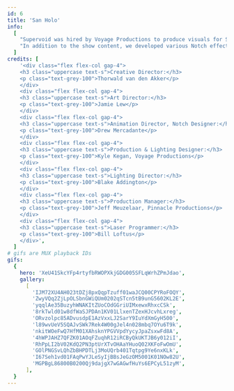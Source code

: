 ```yaml
---
id: 6
title: 'San Holo'
info:
  [
    "Supervoid was hired by Voyage Productions to produce visuals for San Holo's EXISTENTIAL DANCE MUSIC tour. We drew inspiration from San's longtime friend and creative director Thorwald van den Akker's hand-drawn aesthetic, which defines San Holo's visual world. By blending Thor's hand-drawn imagery, like flocks of birds and unique lettering, with our computer-based techniques, including Notch particle systems and live camera effects, we created visuals that beautifully blurred the lines between traditional art and CG.",
    "In addition to the show content, we developed various Notch effects that captured live camera feeds of San and his audience, adding otherworldly auras and colors. These subtle enhancements elevated the emotional depth of San's music, transforming the highs and lows of life into an immersive audiovisual experience.",
  ]
credits: [
    '<div class="flex flex-col gap-4">
    <h3 class="uppercase text-s">Creative Director:</h3>
    <p class="text-grey-100">Thorwald van den Akker</p>
    </div>
    <div class="flex flex-col gap-4">
    <h3 class="uppercase text-s">Art Director:</h3>
    <p class="text-grey-100">Jamie Lew</p>
    </div>
    <div class="flex flex-col gap-4">
    <h3 class="uppercase text-s">Animation Director, Notch Designer:</h3>
    <p class="text-grey-100">Drew Mercadante</p>
    </div>
    <div class="flex flex-col gap-4">
    <h3 class="uppercase text-s">Production & Lighting Designer:</h3>
    <p class="text-grey-100">Kyle Kegan, Voyage Productions</p>
    </div>
    <div class="flex flex-col gap-4">
    <h3 class="uppercase text-s">Lighting Director:</h3>
    <p class="text-grey-100">Blake Addington</p>
    </div>
    <div class="flex flex-col gap-4">
    <h3 class="uppercase text-s">Production Manager:</h3>
    <p class="text-grey-100">Jeff Meuzelaar, Pinnacle Productions</p>
    </div>
    <div class="flex flex-col gap-4">
    <h3 class="uppercase text-s">Laser Programmer:</h3>
    <p class="text-grey-100">Bill Loftus</p>
    </div>',
  ]
# gifs are MUX playback IDs
gifs:
  {
    hero: 'XeU41SkcYFp4rtyfbRWOPXkjGDG005SFLqWrhZPmJdao',
    gallery:
      [
        'IJM72XU4AH023tDZj8pxQqpTzuff01waJCQ00CPYRoFOQY',
        'ZwyVQq2ZjLpOLSbnGWiQUm0202qSTcn5tB9unG5602KL2E',
        'yqqlAe35BuzyhWNAKItZUoCOdGGriUIMxewxRhxcCSk',
        '8rkTwld01w8dfWaSJPDAn1KV01LlxenTZexHJcvhLxreg',
        'ORvzolpc85ADvusdpE1AzVxxLJ2SarY9IuYdXmGyH500',
        'l89wvUeV5SQAJvSWk7Rek4W00gJel4n028mbq7OYu6T9k',
        'nkitWOeFwQ7HfM01XAhsknYPGVVpdYycyJpaZsxwFd8A',
        '4hWPJAHZ7QFZK01AOqFZuqhR12iRCByQkUKTJB6y012iI',
        'RhPpLI2bV02KdQ2PN3ptUrXTvOHAaYHuoQ02XKFoFwOmU',
        'GOlPNGSvLQhZbBHPDTLj3MoUQrb401Tqtpg9Ye6nxKLk',
        'I67Seh1vd01FAqPwYJLeSyIjBBsJeGzOM5001K01NOw82U',
        'MGPBgL86800B0200Qj9dajgX7wGAGwfHuYs6EPCyL51zyM',
      ],
  }
---
```


